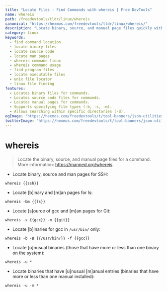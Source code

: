 ```yaml
---
title: "Locate Files - Find Commands with whereis | Free DevTools"
name: whereis
path: /freedevtools/tldr/linux/whereis
canonical: "https://hexmos.com/freedevtools/tldr/linux/whereis/"
description: "Locate binary, source, and manual page files quickly with whereis.  Find command locations easily and efficiently. Free online tool, no registration required."
category: linux
keywords:
  - find command location
  - locate binary files
  - locate source code
  - locate man pages
  - whereis command linux
  - whereis command usage
  - find program files
  - locate executable files
  - unix file locator
  - linux file finding
features:
  - Locates binary files for commands.
  - Locates source code files for commands.
  - Locates manual pages for commands.
  - Supports specifying file types (-b, -s, -m).
  - Allows searching within specific directories (-B).
ogImage: "https://hexmos.com/freedevtools/t/tool-banners/json-utilities-banner.png"
twitterImage: "https://hexmos.com/freedevtools/t/tool-banners/json-utilities-banner.png"
---
```


# whereis

> Locate the binary, source, and manual page files for a command.
> More information: <https://manned.org/whereis>.

- Locate binary, source and man pages for SSH:

`whereis {{ssh}}`

- Locate [b]inary and [m]an pages for ls:

`whereis -bm {{ls}}`

- Locate [s]ource of gcc and [m]an pages for Git:

`whereis -s {{gcc}} -m {{git}}`

- Locate [b]inaries for gcc in `/usr/bin/` only:

`whereis -b -B {{/usr/bin/}} -f {{gcc}}`

- Locate [u]nusual binaries (those that have more or less than one binary on the system):

`whereis -u *`

- Locate binaries that have [u]nusual [m]anual entries (binaries that have more or less than one manual installed):

`whereis -u -m *`
